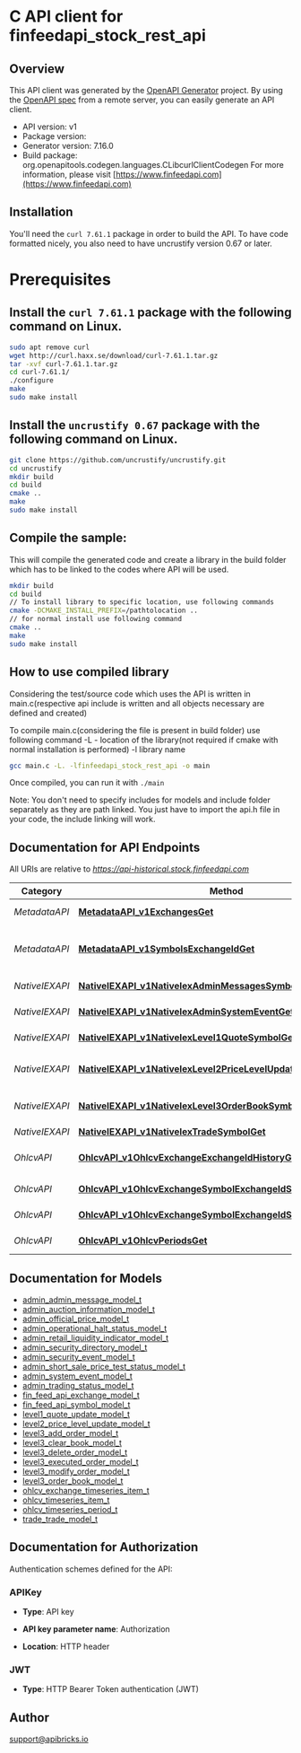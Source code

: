 # C API client for finfeedapi_stock_rest_api

## Overview
This API client was generated by the [OpenAPI Generator](https://openapi-generator.tech) project. By using the [OpenAPI spec](https://openapis.org) from a remote server, you can easily generate an API client.

- API version: v1
- Package version: 
- Generator version: 7.16.0
- Build package: org.openapitools.codegen.languages.CLibcurlClientCodegen
For more information, please visit [https://www.finfeedapi.com](https://www.finfeedapi.com)

## Installation
You'll need the `curl 7.61.1` package in order to build the API. To have code formatted nicely, you also need to have uncrustify version 0.67 or later.

# Prerequisites

## Install the `curl 7.61.1` package with the following command on Linux.
```bash
sudo apt remove curl
wget http://curl.haxx.se/download/curl-7.61.1.tar.gz
tar -xvf curl-7.61.1.tar.gz
cd curl-7.61.1/
./configure
make
sudo make install
```
## Install the `uncrustify 0.67` package with the following command on Linux.
```bash
git clone https://github.com/uncrustify/uncrustify.git
cd uncrustify
mkdir build
cd build
cmake ..
make
sudo make install
```

## Compile the sample:
This will compile the generated code and create a library in the build folder which has to be linked to the codes where API will be used.
```bash
mkdir build
cd build
// To install library to specific location, use following commands
cmake -DCMAKE_INSTALL_PREFIX=/pathtolocation ..
// for normal install use following command
cmake ..
make
sudo make install
```
## How to use compiled library
Considering the test/source code which uses the API is written in main.c(respective api include is written and all objects necessary are defined and created)

To compile main.c(considering the file is present in build folder) use following command
-L - location of the library(not required if cmake with normal installation is performed)
-l library name
```bash
gcc main.c -L. -lfinfeedapi_stock_rest_api -o main
```
Once compiled, you can run it with ``` ./main ```

Note: You don't need to specify includes for models and include folder separately as they are path linked. You just have to import the api.h file in your code, the include linking will work.

## Documentation for API Endpoints

All URIs are relative to *https://api-historical.stock.finfeedapi.com*

Category | Method | HTTP request | Description
------------ | ------------- | ------------- | -------------
*MetadataAPI* | [**MetadataAPI_v1ExchangesGet**](docs/MetadataAPI.md#MetadataAPI_v1ExchangesGet) | **GET** /v1/exchanges | List of exchanges
*MetadataAPI* | [**MetadataAPI_v1SymbolsExchangeIdGet**](docs/MetadataAPI.md#MetadataAPI_v1SymbolsExchangeIdGet) | **GET** /v1/symbols/{exchange_id} | List of symbols for the exchange
*NativeIEXAPI* | [**NativeIEXAPI_v1NativeIexAdminMessagesSymbolGet**](docs/NativeIEXAPI.md#NativeIEXAPI_v1NativeIexAdminMessagesSymbolGet) | **GET** /v1/native/iex/admin/messages/{symbol} | Get Admin Messages
*NativeIEXAPI* | [**NativeIEXAPI_v1NativeIexAdminSystemEventGet**](docs/NativeIEXAPI.md#NativeIEXAPI_v1NativeIexAdminSystemEventGet) | **GET** /v1/native/iex/admin/system-event | Get System Events
*NativeIEXAPI* | [**NativeIEXAPI_v1NativeIexLevel1QuoteSymbolGet**](docs/NativeIEXAPI.md#NativeIEXAPI_v1NativeIexLevel1QuoteSymbolGet) | **GET** /v1/native/iex/level1-quote/{symbol} | Get Level-1 Quotes
*NativeIEXAPI* | [**NativeIEXAPI_v1NativeIexLevel2PriceLevelUpdateSymbolGet**](docs/NativeIEXAPI.md#NativeIEXAPI_v1NativeIexLevel2PriceLevelUpdateSymbolGet) | **GET** /v1/native/iex/level2-price-level-update/{symbol} | Get Level-2 Price Level Book
*NativeIEXAPI* | [**NativeIEXAPI_v1NativeIexLevel3OrderBookSymbolGet**](docs/NativeIEXAPI.md#NativeIEXAPI_v1NativeIexLevel3OrderBookSymbolGet) | **GET** /v1/native/iex/level3-order-book/{symbol} | Get Level-3 Order Book
*NativeIEXAPI* | [**NativeIEXAPI_v1NativeIexTradeSymbolGet**](docs/NativeIEXAPI.md#NativeIEXAPI_v1NativeIexTradeSymbolGet) | **GET** /v1/native/iex/trade/{symbol} | Get Trades
*OhlcvAPI* | [**OhlcvAPI_v1OhlcvExchangeExchangeIdHistoryGet**](docs/OhlcvAPI.md#OhlcvAPI_v1OhlcvExchangeExchangeIdHistoryGet) | **GET** /v1/ohlcv/exchange/{exchange_id}/history | Historical data by exchange
*OhlcvAPI* | [**OhlcvAPI_v1OhlcvExchangeSymbolExchangeIdSymbolIdHistoryGet**](docs/OhlcvAPI.md#OhlcvAPI_v1OhlcvExchangeSymbolExchangeIdSymbolIdHistoryGet) | **GET** /v1/ohlcv/exchange-symbol/{exchange_id}/{symbol_id}/history | Historical data
*OhlcvAPI* | [**OhlcvAPI_v1OhlcvExchangeSymbolExchangeIdSymbolIdLatestGet**](docs/OhlcvAPI.md#OhlcvAPI_v1OhlcvExchangeSymbolExchangeIdSymbolIdLatestGet) | **GET** /v1/ohlcv/exchange-symbol/{exchange_id}/{symbol_id}/latest | Latest data
*OhlcvAPI* | [**OhlcvAPI_v1OhlcvPeriodsGet**](docs/OhlcvAPI.md#OhlcvAPI_v1OhlcvPeriodsGet) | **GET** /v1/ohlcv/periods | List all periods


## Documentation for Models

 - [admin_admin_message_model_t](docs/admin_admin_message_model.md)
 - [admin_auction_information_model_t](docs/admin_auction_information_model.md)
 - [admin_official_price_model_t](docs/admin_official_price_model.md)
 - [admin_operational_halt_status_model_t](docs/admin_operational_halt_status_model.md)
 - [admin_retail_liquidity_indicator_model_t](docs/admin_retail_liquidity_indicator_model.md)
 - [admin_security_directory_model_t](docs/admin_security_directory_model.md)
 - [admin_security_event_model_t](docs/admin_security_event_model.md)
 - [admin_short_sale_price_test_status_model_t](docs/admin_short_sale_price_test_status_model.md)
 - [admin_system_event_model_t](docs/admin_system_event_model.md)
 - [admin_trading_status_model_t](docs/admin_trading_status_model.md)
 - [fin_feed_api_exchange_model_t](docs/fin_feed_api_exchange_model.md)
 - [fin_feed_api_symbol_model_t](docs/fin_feed_api_symbol_model.md)
 - [level1_quote_update_model_t](docs/level1_quote_update_model.md)
 - [level2_price_level_update_model_t](docs/level2_price_level_update_model.md)
 - [level3_add_order_model_t](docs/level3_add_order_model.md)
 - [level3_clear_book_model_t](docs/level3_clear_book_model.md)
 - [level3_delete_order_model_t](docs/level3_delete_order_model.md)
 - [level3_executed_order_model_t](docs/level3_executed_order_model.md)
 - [level3_modify_order_model_t](docs/level3_modify_order_model.md)
 - [level3_order_book_model_t](docs/level3_order_book_model.md)
 - [ohlcv_exchange_timeseries_item_t](docs/ohlcv_exchange_timeseries_item.md)
 - [ohlcv_timeseries_item_t](docs/ohlcv_timeseries_item.md)
 - [ohlcv_timeseries_period_t](docs/ohlcv_timeseries_period.md)
 - [trade_trade_model_t](docs/trade_trade_model.md)


## Documentation for Authorization


Authentication schemes defined for the API:
### APIKey

- **Type**: API key

- **API key parameter name**: Authorization
- **Location**: HTTP header

### JWT


- **Type**: HTTP Bearer Token authentication (JWT)


## Author

support@apibricks.io

